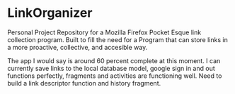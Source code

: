 # LinkOrganizer
Personal Project Repository for a Mozilla Firefox Pocket Esque link collection program. Built to fill the need for a 
Program that can store links in a more proactive, collective, and accesible way.

The app I would say is around 60 percent complete at this moment. I can currently save links to the local database model, google sign in and out functions perfectly, fragments and activities are functioning well. Need to build a link descriptor function and history 
fragment.


